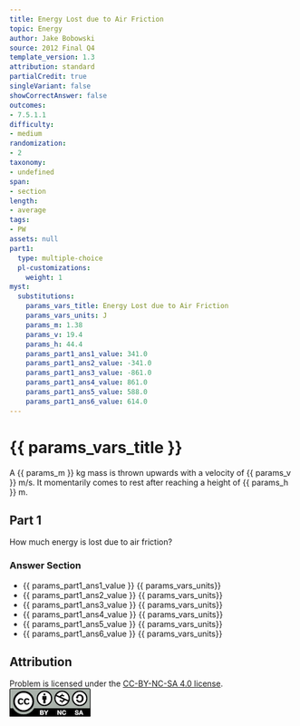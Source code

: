 ```yaml
---
title: Energy Lost due to Air Friction
topic: Energy
author: Jake Bobowski
source: 2012 Final Q4
template_version: 1.3
attribution: standard
partialCredit: true
singleVariant: false
showCorrectAnswer: false
outcomes:
- 7.5.1.1
difficulty:
- medium
randomization:
- 2
taxonomy:
- undefined
span:
- section
length:
- average
tags:
- PW
assets: null
part1:
  type: multiple-choice
  pl-customizations:
    weight: 1
myst:
  substitutions:
    params_vars_title: Energy Lost due to Air Friction
    params_vars_units: J
    params_m: 1.38
    params_v: 19.4
    params_h: 44.4
    params_part1_ans1_value: 341.0
    params_part1_ans2_value: -341.0
    params_part1_ans3_value: -861.0
    params_part1_ans4_value: 861.0
    params_part1_ans5_value: 588.0
    params_part1_ans6_value: 614.0
---
```

# {{ params_vars_title }}
A {{ params_m }} kg mass is thrown upwards with a velocity of {{ params_v }} m/s.
It momentarily comes to rest after reaching a height of {{ params_h }} m.

## Part 1

How much energy is lost due to air friction?

### Answer Section

- {{ params_part1_ans1_value }} {{ params_vars_units}}
- {{ params_part1_ans2_value }} {{ params_vars_units}}
- {{ params_part1_ans3_value }} {{ params_vars_units}}
- {{ params_part1_ans4_value }} {{ params_vars_units}}
- {{ params_part1_ans5_value }} {{ params_vars_units}}
- {{ params_part1_ans6_value }} {{ params_vars_units}}

## Attribution

Problem is licensed under the [CC-BY-NC-SA 4.0 license](https://creativecommons.org/licenses/by-nc-sa/4.0/).<br> ![The Creative Commons 4.0 license requiring attribution-BY, non-commercial-NC, and share-alike-SA license.](https://raw.githubusercontent.com/firasm/bits/master/by-nc-sa.png)